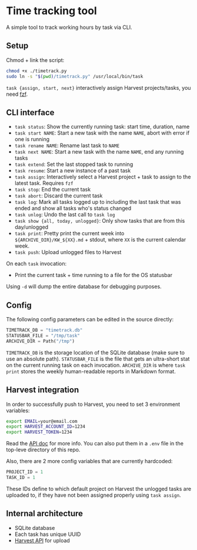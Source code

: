 # Time tracking tool

A simple tool to track working hours by task via CLI.

## Setup 

Chmod + link the script:

```bash
chmod +x ./timetrack.py
sudo ln -s "$(pwd)/timetrack.py" /usr/local/bin/task
```

`task {assign, start, next}` interactively assign Harvest projects/tasks, you need [fzf](https://github.com/junegunn/fzf).

## CLI interface

- `task status`: Show the currently running task: start time, duration, name
- `task start NAME`: Start a new task with the name `NAME`, abort with error if one is running
- `task rename NAME`: Rename last task to `NAME`
- `task next NAME`: Start a new task with the name `NAME`, end any running tasks
- `task extend`: Set the last stopped task to running
- `task resume`: Start a new instance of a past task
- `task assign`: Interactively select a Harvest project + task to assign to the latest task. Requires `fzf`
- `task stop`: End the current task
- `task abort`: Discard the current task
- `task log`: Mark all tasks logged up to including the last task that was ended and show all tasks who's status changed
- `task unlog`: Undo the last call to `task log`
- `task show {all, today, unlogged}`: Only show tasks that are from this day/unlogged
- `task print`: Pretty print the current week into `${ARCHIVE_DIR}/KW_${XX}.md` + stdout, where `XX` is the current calendar week.
- `task push`: Upload unlogged files to Harvest

On each `task` invocation: 
- Print the current task + time running to a file for the OS statusbar

Using `-d` will dump the entire database for debugging purposes.

## Config

The following config parameters can be edited in the source directly:
```python
TIMETRACK_DB = "timetrack.db"
STATUSBAR_FILE = "/tmp/task"
ARCHIVE_DIR = Path("/tmp")
```

`TIMETRACK_DB` is the storage location of the SQLite database (make sure to use an absolute path). 
`STATUSBAR_FILE` is the file that gets an ultra-short stat on the current running task on each invocation. 
`ARCHIVE_DIR` is where `task print` stores the weekly human-readable reports in Markdown format.

## Harvest integration

In order to successfully push to Harvest, you need to set 3 environment variables:
```bash
export EMAIL=your@email.com
export HARVEST_ACCOUNT_ID=1234
export HARVEST_TOKEN=1234
```
Read the [API doc](https://help.getharvest.com/api-v2/) for more info.
You can also put them in a `.env` file in the top-leve directory of this repo.

Also, there are 2 more config variables that are currently hardcoded:
```python
PROJECT_ID = 1
TASK_ID = 1
```
These IDs define to which default project on Harvest the unlogged tasks are uploaded to, if they have not been assigned 
properly using `task assign`.

## Internal architecture

- SQLite database
- Each task has unique UUID
- [Harvest API](https://help.getharvest.com/api-v2/) for upload
